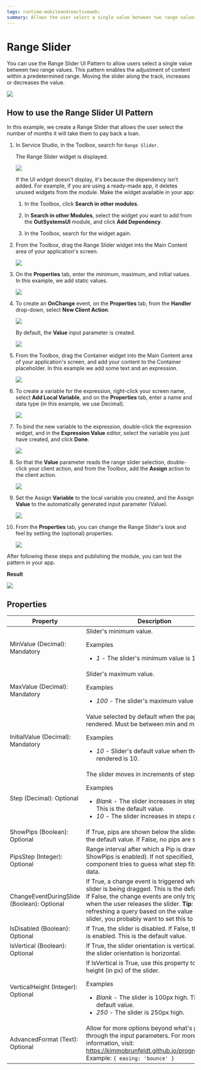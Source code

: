 ```yaml
---
tags: runtime-mobileandreactiveweb;  
summary: Allows the user select a single value between two range values.
---
```


# Range Slider

You can use the Range Slider UI Pattern to allow users select a single value between two range values. This pattern enables the adjustment of content within a predetermined range. Moving the slider along the track, increases or decreases the value.  

![](images/rangeslider-1.png)

## How to use the Range Slider UI Pattern

In this example, we create a Range Slider that allows the user select the number of months it will take them to pay back a loan.

1. In Service Studio, in the Toolbox, search for `Range Slider`.

    The Range Slider widget is displayed.

    ![](images/rangeslider-2-ss.png)

    If the UI widget doesn't display, it's because the dependency isn't added. For example, if you are using a ready-made app, it deletes unused widgets from the module. Make the widget available in your app:

    1. In the Toolbox, click **Search in other modules**.
    
    1. In **Search in other Modules**, select the widget you want to add from the **OutSystemsUI** module, and click **Add Dependency**. 
    
    1. In the Toolbox, search for the widget again.

1. From the Toolbox, drag the Range Slider widget into the Main Content area of your application's screen.

    ![](images/rangeslider-3-ss.png)

1. On the **Properties** tab, enter the minimum, maximum, and  initial values. In this example, we add static values.

    ![](images/rangeslider-5-ss.png)

1. To create an **OnChange** event, on the **Properties** tab, from the **Handler** drop-down, select **New Client Action**.

    ![](images/rangeslider-4-ss.png)

    By default, the **Value** input parameter is created.  

    ![](images/rangeslider-6-ss.png)

1. From the Toolbox, drag the Container widget into the Main Content area of your application's screen, and add your content to the Container placeholder. In this example we add some text and an expression.

    ![](images/rangeslider-7-ss.png)

1. To create a variable for the expression, right-click your screen name, select **Add Local Variable**, and on the **Properties** tab, enter a name and data type (in this example, we use Decimal).

    ![](images/rangeslider-8-ss.png)

1. To bind the new variable to the expression, double-click the expression widget, and in the **Expression Value** editor, select the variable you just have created, and click **Done**.

    ![](images/rangeslider-9-ss.png)

1. So that the **Value** parameter reads the range slider selection, double-click your client action, and from the Toolbox, add the **Assign** action to the client action.

    ![](images/rangeslider-10-ss.png)

1. Set the Assign **Variable** to the local variable you created, and the Assign **Value** to the automatically generated input parameter (Value).

    ![](images/rangeslider-11-ss.png)

1. From the **Properties** tab, you can change the Range Slider's look and feel by setting the (optional) properties.

    ![](images/rangeslider-14-ss.png)

After following these steps and publishing the module, you can test the pattern in your app.

**Result**

![](images/rangeslider-12-ss.png)

## Properties

| Property | Description |
|---|---|
|MinValue (Decimal): Mandatory  |  Slider's minimum value. <p>Examples <ul><li>_1_ - The slider's minimum value is 1.</li> </ul></p> |
|MaxValue (Decimal): Mandatory  |  Slider's maximum value. <p>Examples <ul><li>_100_ - The slider's maximum value is 100.</li></ul></p> |
|InitialValue (Decimal): Mandatory  |  Value selected by default when the page is rendered. Must be between min and max values. <p>Examples <ul><li>_10_ - Slider's default value when the page is rendered is 10.</li></ul></p> |
|Step (Decimal): Optional  | The slider moves in increments of steps.<p>Examples <ul><li>_Blank_ - The slider increases in steps of 1. This is the default value. </li><li>_10_ - The slider increases in steps of 10.</li></ul></p> |
|ShowPips (Boolean): Optional  | If True, pips are shown below the slider. This is the default value. If False, no pips are shown. |
|PipsStep (Integer): Optional  |  Range interval after which a Pip is drawn (when ShowPips is enabled). If not specified, the component tries to guess what step fits your data. |
|ChangeEventDuringSlide (Boolean): Optional  | If True, a change event is triggered while the slider is being dragged. This is the default value. If False, the change events are only triggered when the user releases the slider. **Tip**: If you're refreshing a query based on the value of the slider, you probably want to set this to False. |
|IsDisabled (Boolean): Optional | If True, the slider is disabled. If False, the slider is enabled. This is the default value. |
|IsVertical (Boolean): Optional | If True, the slider orientation is vertical. If False, the slider orientation is horizontal. |
|VerticalHeight (Integer): Optional | If IsVertical is True, use this property to set the height (in px) of the slider. <p>Examples <ul><li>_Blank_ - The slider is 100px high. This is the default value. </li><li>_250_ - The slider is 250px high.</li></ul></p> |
|AdvancedFormat (Text): Optional  |  Allow for more options beyond what's provided through the input parameters. For more information, visit: <https://kimmobrunfeldt.github.io/progressbar.js/>. Example: `{ easing: 'bounce' }` |
